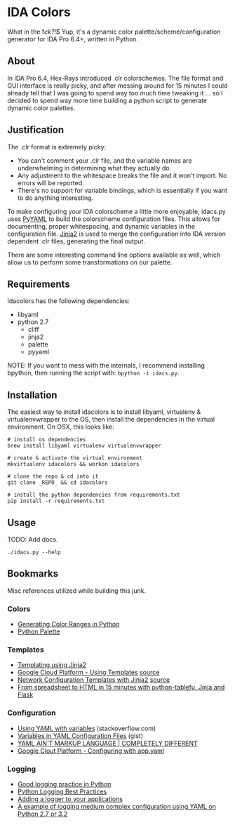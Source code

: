 IDA Colors
==========
What in the f*ck?!*$ Yup, it's a dynamic color palette/scheme/configuration generator for IDA Pro 6.4+, written in Python.


About
-----
In IDA Pro 6.4, Hex-Rays introduced .clr colorschemes. The file format and GUI interface is really picky, and after messing around for 15 minutes I could already tell that I was going to spend way too much time tweaking it ... so I decided to spend way more time building a python script to generate dynamic color palettes.

Justification
-------------
The .clr format is extremely picky:
- You can't comment your .clr file, and the variable names are underwhelming in determining what they actually do.
- Any adjustment to the whitespace breaks the file and it won't import. No errors will be reported.
- There's no support for variable bindings, which is essentially if you want to do anything interesting.

To make configuring your IDA colorscheme a little more enjoyable, idacs.py uses [PyYAML](http://pyyaml.org/) to build the colorscheme configuration files. This allows for documenting, proper whitespacing, and dynamic variables in the configuration file. [Jinja2](http://jinja.pocoo.org/docs/) is used to merge the configuration into IDA version dependent .clr files, generating the final output.

There are some interesting command line options available as well, which allow us to perform some transformations on our palette.

Requirements
------------
Idacolors has the following dependencies:

- libyaml
- python 2.7
    - cliff
    - jinja2
    - palette
    - pyyaml

NOTE: If you want to mess with the internals, I recommend installing bpython, then running the script with: `bpython -i idacs.py`.


Installation
------------
The easiest way to install idacolors is to install libyaml, virtualenv & virtualenvwrapper to the OS, then install the dependencies in the virtual environment. On OSX, this looks like:

    # install os dependencies
    brew install libyaml virtualenv virtualenvwrapper

    # create & activate the virtual environment
    mkvirtualenv idacolors && workon idacolors

    # clone the repo & cd into it
    git clone _REPO_ && cd idacolors

    # install the python dependencies from requirements.txt
    pip install -r requirements.txt


Usage
-----
TODO: Add docs.

    ./idacs.py --help

Bookmarks
---------
Misc references utilized while building this junk.

### Colors

- [Generating Color Ranges in Python](http://stackoverflow.com/questions/876853/generating-color-ranges-in-python)
- [Python Palette](https://pypi.python.org/pypi/palette/0.2)

### Templates

- [Templating using Jinja2](http://pycourse.com/posts/2013/Jul/16/Templating%20and%20Jinja2/)
- [Google Cloud Platform - Using Templates](https://cloud.google.com/appengine/docs/python/gettingstartedpython27/templates) [source](https://github.com/GoogleCloudPlatform/appengine-guestbook-python/tree/part5-templates)
- [Network Configuration Templates with Jinja2](http://keepingitclassless.net/2014/03/network-config-templates-jinja2/) [source](https://github.com/Mierdin/jinja2-nxos-config)
- [From spreadsheet to HTML in 15 minutes with python-tablefu, Jinja and Flask](http://blog.apps.chicagotribune.com/2010/12/07/from-spreadsheet-to-html-in-15-minutes-with-python-tablefu-jinja-and-flask/)

### Configuration

- [Using YAML with variables](http://stackoverflow.com/questions/4150782/using-yaml-with-variables) (stackoverflow.com)
- [Variables in YAML Configuration Files](https://gist.github.com/bowsersenior/979804) (gist)
- [YAML AIN'T MARKUP LANGUAGE | COMPLETELY DIFFERENT](http://jessenoller.com/blog/2009/04/13/yaml-aint-markup-language-completely-different)
- [Google Clout Platform - Configuring with app.yaml](https://cloud.google.com/appengine/docs/python/config/appconfig)

### Logging

- [Good logging practice in Python](http://victorlin.me/posts/2012/08/26/good-logging-practice-in-python)
- [Python Logging Best Practices](http://pieces.openpolitics.com/2012/04/python-logging-best-practices/)
- [Adding a logger to your applications](http://drtomstarke.com/index.php/adding-a-logger-to-your-applications/)
- [A example of logging medium complex configuration using YAML on Python 2.7 or 3.2](https://gist.github.com/glenfant/4358668)
